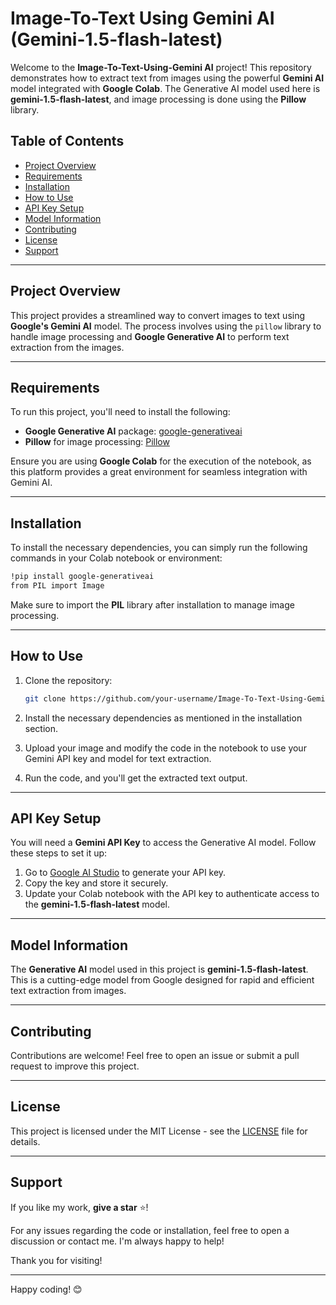 # Image-To-Text Using Gemini AI (Gemini-1.5-flash-latest)

Welcome to the **Image-To-Text-Using-Gemini AI** project! This repository demonstrates how to extract text from images using the powerful **Gemini AI** model integrated with **Google Colab**. The Generative AI model used here is **gemini-1.5-flash-latest**, and image processing is done using the **Pillow** library.

## Table of Contents
- [Project Overview](#project-overview)
- [Requirements](#requirements)
- [Installation](#installation)
- [How to Use](#how-to-use)
- [API Key Setup](#api-key-setup)
- [Model Information](#model-information)
- [Contributing](#contributing)
- [License](#license)
- [Support](#support)

---

## Project Overview

This project provides a streamlined way to convert images to text using **Google's Gemini AI** model. The process involves using the `pillow` library to handle image processing and **Google Generative AI** to perform text extraction from the images.

---

## Requirements

To run this project, you'll need to install the following:

- **Google Generative AI** package: [google-generativeai](https://pypi.org/project/google-generativeai/)
- **Pillow** for image processing: [Pillow](https://pypi.org/project/Pillow/)

Ensure you are using **Google Colab** for the execution of the notebook, as this platform provides a great environment for seamless integration with Gemini AI.

---

## Installation

To install the necessary dependencies, you can simply run the following commands in your Colab notebook or environment:

```bash
!pip install google-generativeai
from PIL import Image
```

Make sure to import the **PIL** library after installation to manage image processing.

---

## How to Use

1. Clone the repository:
    ```bash
    git clone https://github.com/your-username/Image-To-Text-Using-Gemini-AI.git
    ```

2. Install the necessary dependencies as mentioned in the installation section.

3. Upload your image and modify the code in the notebook to use your Gemini API key and model for text extraction.

4. Run the code, and you'll get the extracted text output.

---

## API Key Setup

You will need a **Gemini API Key** to access the Generative AI model. Follow these steps to set it up:

1. Go to [Google AI Studio](https://aistudio.google.com/app/apikey) to generate your API key.
2. Copy the key and store it securely.
3. Update your Colab notebook with the API key to authenticate access to the **gemini-1.5-flash-latest** model.

---

## Model Information

The **Generative AI** model used in this project is **gemini-1.5-flash-latest**. This is a cutting-edge model from Google designed for rapid and efficient text extraction from images.

---

## Contributing

Contributions are welcome! Feel free to open an issue or submit a pull request to improve this project.

---

## License

This project is licensed under the MIT License - see the [LICENSE](LICENSE) file for details.

---

## Support

If you like my work, **give a star** ⭐! 

For any issues regarding the code or installation, feel free to open a discussion or contact me. I'm always happy to help!

Thank you for visiting!

--- 

Happy coding! 😊
